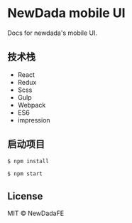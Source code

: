 # NewDada mobile UI
 Docs for newdada&#39;s mobile UI.

## 技术栈
- React
- Redux
- Scss
- Gulp
- Webpack
- ES6
- impression

## 启动项目
```sh
$ npm install

$ npm start

```

## License
MIT © NewDadaFE
